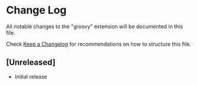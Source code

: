 # Change Log

All notable changes to the "groovy" extension will be documented in this file.

Check [Keep a Changelog](http://keepachangelog.com/) for recommendations on how to structure this file.

## [Unreleased]

- Initial release